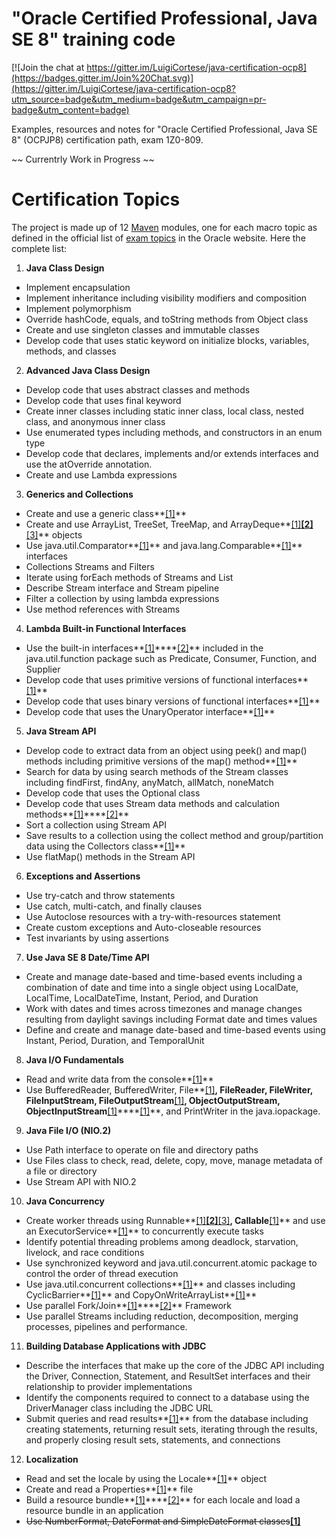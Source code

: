 

# "Oracle Certified Professional, Java SE 8" training code

[![Join the chat at https://gitter.im/LuigiCortese/java-certification-ocp8](https://badges.gitter.im/Join%20Chat.svg)](https://gitter.im/LuigiCortese/java-certification-ocp8?utm_source=badge&utm_medium=badge&utm_campaign=pr-badge&utm_content=badge)

Examples, resources and notes for "Oracle Certified Professional, Java SE 8" (OCPJP8) certification path, exam 1Z0-809.

~~ Currentrly Work in Progress ~~

# Certification Topics

The project is made up of 12 [Maven](https://maven.apache.org/) modules, one for each macro topic as defined in the official list of [exam topics](http://education.oracle.com/pls/web_prod-plq-dad/db_pages.getpage?page_id=5001&get_params=p_exam_id:1Z0-809#tabs-2) in the Oracle website. Here the complete list:

1. **Java Class Design**
  * Implement encapsulation
  * Implement inheritance including visibility modifiers and composition
  * Implement polymorphism
  * Override hashCode, equals, and toString methods from Object class
  * Create and use singleton classes and immutable classes
  * Develop code that uses static keyword on initialize blocks, variables, methods, and classes
2. **Advanced Java Class Design**
  * Develop code that uses abstract classes and methods
  * Develop code that uses final keyword
  * Create inner classes including static inner class, local class, nested class, and anonymous inner class
  * Use enumerated types including methods, and constructors in an enum type
  * Develop code that declares, implements and/or extends interfaces and use the atOverride annotation.
  * Create and use Lambda expressions
3. **Generics and Collections**
  * Create and use a generic class**[[1]](03_GenericsAndCollections/src/main/java/net/devsedge/generics/withcollections/App.java)**
  * Create and use ArrayList, TreeSet, TreeMap, and ArrayDeque**[[1]](03_GenericsAndCollections/src/main/java/net/devsedge/collections/deque/App.java)****[[2]](03_GenericsAndCollections/src/main/java/net/devsedge/collections/queue/App.java)****[[3]](03_GenericsAndCollections/src/main/java/net/devsedge/collections/sortorder/App.java)** objects
  * Use java.util.Comparator**[[1]](03_GenericsAndCollections/src/main/java/net/devsedge/collections/comparator/App.java)** and java.lang.Comparable**[[1]](03_GenericsAndCollections/src/main/java/net/devsedge/collections/comparable/App.java)** interfaces
  * Collections Streams and Filters
  * Iterate using forEach methods of Streams and List
  * Describe Stream interface and Stream pipeline
  * Filter a collection by using lambda expressions
  * Use method references with Streams
4. **Lambda Built-in Functional Interfaces**
  * Use  the built-in interfaces**[[1]](04_LambdaBuilt-inFunctionalInterfaces/src/main/java/net/devsedge/functionalinterfaces/minimalcustom/App.java)****[[2]](04_LambdaBuilt-inFunctionalInterfaces/src/main/java/net/devsedge/functionalinterfaces/methodreference/App.java)** included in the java.util.function package such as Predicate, Consumer, Function, and Supplier
  * Develop code that uses primitive versions of functional interfaces**[[1]](04_LambdaBuilt-inFunctionalInterfaces/src/main/java/net/devsedge/functionalinterfaces/primitive/App.java)**
  * Develop code that uses binary versions of functional interfaces**[[1]](04_LambdaBuilt-inFunctionalInterfaces/src/main/java/net/devsedge/functionalinterfaces/binary/App.java)**
  * Develop code that uses the UnaryOperator interface**[[1]](04_LambdaBuilt-inFunctionalInterfaces/src/main/java/net/devsedge/functionalinterfaces/unaryoperator/App.java)**
5. **Java Stream API**
  * Develop code to extract data from an object using peek() and map() methods including primitive versions of the map() method**[[1]](05_JavaStreamAPI/src/main/java/net/devsedge/stream/map/App.java)**
  * Search for data by using search methods of the Stream classes including findFirst, findAny, anyMatch, allMatch, noneMatch
  * Develop code that uses the Optional class
  * Develop code that uses Stream data methods and calculation methods**[[1]](05_JavaStreamAPI/src/main/java/net/devsedge/stream/reduce/App.java)****[[2]](05_JavaStreamAPI/src/main/java/net/devsedge/stream/reduce/App.java)**
  * Sort a collection using Stream API
  * Save results to a collection using the collect method and group/partition data using the Collectors class**[[1]](05_JavaStreamAPI/src/main/java/net/devsedge/stream/creation/App.java)**
  * Use flatMap() methods in the Stream API
6. **Exceptions and Assertions**
  * Use try-catch and throw statements
  * Use catch, multi-catch, and finally clauses
  * Use Autoclose resources with a try-with-resources statement
  * Create custom exceptions and Auto-closeable resources
  * Test invariants by using assertions
7. **Use Java SE 8 Date/Time API**
  * Create and manage date-based and time-based events including a combination of date and time into a single object using LocalDate, LocalTime, LocalDateTime, Instant, Period, and Duration
  * Work with dates and times across timezones and manage changes resulting from daylight savings including Format date and times values
  * Define and create and manage date-based and time-based events using Instant, Period, Duration, and TemporalUnit
8. **Java I/O Fundamentals**
  * Read and write data from the console**[[1]](08_JavaIOFundamentals/src/main/java/net/devsedge/io/console/App.java)**
  * Use BufferedReader, BufferedWriter, File**[[1]](08_JavaIOFundamentals/src/main/java/net/devsedge/io/file/App.java)**, FileReader, FileWriter, FileInputStream, FileOutputStream**[[1]](08_JavaIOFundamentals/src/main/java/net/devsedge/bytebased/filestream/App.java)**, ObjectOutputStream, ObjectInputStream**[[1]](08_JavaIOFundamentals/src/main/java/net/devsedge/bytebased/objectstream/App.java)****[[1]](08_JavaIOFundamentals/src/main/java/net/devsedge/bytebased/objectstreamwitstate/App.java)**, and PrintWriter in the java.iopackage.
9. **Java File I/O (NIO.2)**
  * Use Path interface to operate on file and directory paths
  * Use Files class to check, read, delete, copy, move, manage metadata of a file or directory
  * Use Stream API with NIO.2
10. **Java Concurrency**
  * Create worker threads using Runnable**[[1]](10_JavaConcurrency/src/main/java/net/devsedge/threadandrunnable/waitnotify/App.java)****[[2]](10_JavaConcurrency/src/main/java/net/devsedge/lockandcondition/lockawaitnotify/App.java)****[[3]](10_JavaConcurrency/src/main/java/net/devsedge/lockandcondition/reentrantreadwritelock/App.java)**, Callable**[[1]](10_JavaConcurrency/src/main/java/net/devsedge/executorservice/withcallable/App.java)** and use an ExecutorService**[[1]](10_JavaConcurrency/src/main/java/net/devsedge/executorservice/withrunnable/App.java)** to concurrently execute tasks
  * Identify potential threading problems among deadlock, starvation, livelock, and race conditions
  * Use synchronized keyword and java.util.concurrent.atomic package to control the order of thread execution
  * Use java.util.concurrent collections**[[1]](10_JavaConcurrency/src/main/java/net/devsedge/concurrentcollections/concurrenthashmap/App.java)** and classes including CyclicBarrier**[[1]](10_JavaConcurrency/src/main/java/net/devsedge/cyclicbarrier/basic/App.java)** and CopyOnWriteArrayList**[[1]](10_JavaConcurrency/src/main/java/net/devsedge/copyonwritearraylist/basic/App.java)**
  * Use parallel Fork/Join**[[1]](10_JavaConcurrency/src/main/java/net/devsedge/forkjoin/withaction/App.java)****[[2]](10_JavaConcurrency/src/main/java/net/devsedge/forkjoin/withtask/App.java)** Framework
  * Use parallel Streams including reduction, decomposition, merging processes, pipelines and performance.
11. **Building Database Applications with JDBC**
  * Describe the interfaces that make up the core of the JDBC API including the Driver, Connection, Statement, and ResultSet interfaces and their relationship to provider implementations
  * Identify the components required to connect to a database using the DriverManager class including the JDBC URL
  * Submit queries and read results**[[1]](11_BuildingDatabaseApplicationsWithJDBC/src/main/java/net/devsedge/jdbc/basics/App.java)** from the database including creating statements, returning result sets, iterating through the results, and properly closing result sets, statements, and connections
12. **Localization**
  * Read and set the locale by using the Locale**[[1]](12_Localization/src/main/java/net/devsedge/locale/basics/App.java)** object
  * Create and read a Properties**[[1]](12_Localization/src/main/java/net/devsedge/resourcefile/basics/App.java)** file
  * Build a resource bundle**[[1]](12_Localization/src/main/java/net/devsedge/resourceboundle/fromfile/App.java)****[[2]](12_Localization/src/main/java/net/devsedge/resourceboundle/fromclass/App.java)** for each locale and load a resource bundle in an application
  * ~~Use NumberFormat, DateFormat and SimpleDateFormat classes~~**[[1]](12_Localization/src/main/java/net/devsedge/format/basics/App.java)**

